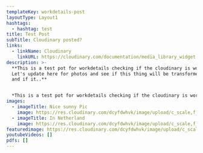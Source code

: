 ```yaml
---
templateKey: workdetails-post
layoutType: Layout1
hashtags:
  - hashtag: test
title: Test Post
subTitle: Cloudinary posted?
links:
  - linkName: Cloudinary
    linkURL: https://cloudinary.com/documentation/media_library_widget
description: >-
  **This is a test pot for workdetails checking if the cloudinary is working.
  Let's update here for photos and see if this thing will be transformed to url
  and if it..**


  *This is a test pot for workdetails checking if the cloudinary is working. Let's update here for photos and see if this thing will be transformed to url and if it..*
images:
  - imageTitle: Nice sunny Pic
    image: https://res.cloudinary.com/dcyfdwhvk/image/upload/c_scale,f_auto,q_auto,w_160/v1627916672/pre8_h8frtk.jpg
  - imageTitle: In Netherland
    image: https://res.cloudinary.com/dcyfdwhvk/image/upload/c_scale,f_auto,q_auto,w_160/v1611757624/e1l2tffm2fec8peobufw.jpg
featuredimage: https://res.cloudinary.com/dcyfdwhvk/image/upload/c_scale,f_auto,q_auto,w_160/v1612352668/glutenFree/v2igolq9rghthfyjfmqi.jpg
youtubeVideos: []
pdfs: []
---
```

